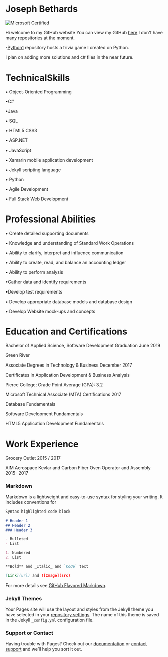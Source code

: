 # Joseph Bethards 
![Microsoft Certified](https://gocertify.in/wp-content/uploads/2016/07/GCI-Microsoft-certification.jpg)

Hi welcome to my GitHub website
You can view my GitHub [here](https://github.com/jbethards)
I don't have many repositories at the moment.

-[Python1](https://github.com/jbethards/Python1) repository hosts a trivia game I created on Python.

I plan on adding more solutions and c# files in the near future.

# TechnicalSkills

•	Object-Oriented Programming
 
   •C#
  
   •Java

•	SQL

•	HTML5 CSS3

•	ASP.NET

•	JavaScript

•	Xamarin mobile application development

•	Jekyll scripting language

•	Python

•	Agile Development

•	Full Stack Web Development

# Professional Abilities
•	Create detailed supporting documents

•	Knowledge and understanding of Standard Work Operations 

•	Ability to clarify, interpret and influence communication

•	Ability to create, read, and balance an accounting ledger

•	Ability to perform analysis

   •Gather data and identify requirements

   •Develop test requirements

•	Develop appropriate database models and database design

•	Develop Website mock-ups and concepts
# Education and Certifications
Bachelor of Applied Science, Software Development	                  Graduation June 2019
   
   Green River

Associate Degrees in Technology & Business                          December 2017
   
   Certificates in Application Development & Business Analysis 
   
   Pierce College; Grade Point Average (GPA): 3.2
	

Microsoft Technical Associate (MTA) Certifications                  2017
   
   Database Fundamentals
   
   Software Development Fundamentals
   
   HTML5 Application Development Fundamentals	

	
# Work Experience
Grocery Outlet                                                     2015 / 2017
	

AIM Aerospace
Kevlar and Carbon Fiber Oven Operator and Assembly                 2015- 2017
	







### Markdown

Markdown is a lightweight and easy-to-use syntax for styling your writing. It includes conventions for

```markdown
Syntax highlighted code block

# Header 1
## Header 2
### Header 3

- Bulleted
- List

1. Numbered
2. List

**Bold** and _Italic_ and `Code` text

[Link](url) and ![Image](src)
```

For more details see [GitHub Flavored Markdown](https://guides.github.com/features/mastering-markdown/).

### Jekyll Themes

Your Pages site will use the layout and styles from the Jekyll theme you have selected in your [repository settings](https://github.com/jbethards/jbethards.github.io/settings). The name of this theme is saved in the Jekyll `_config.yml` configuration file.

### Support or Contact

Having trouble with Pages? Check out our [documentation](https://help.github.com/categories/github-pages-basics/) or [contact support](https://github.com/contact) and we’ll help you sort it out.

